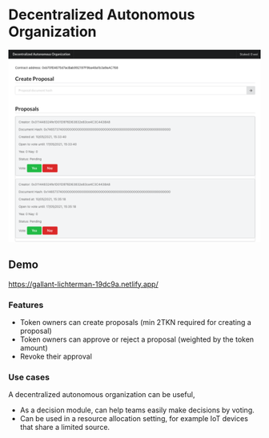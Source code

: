 # Decentralized Autonomous Organization
![Demo](screenshot.png)
## Demo
https://gallant-lichterman-19dc9a.netlify.app/

### Features
- Token owners can create proposals (min 2TKN required for creating a proposal)
- Token owners can approve or reject a proposal (weighted by the token amount)
- Revoke their approval

### Use cases
A decentralized autonomous organization can be useful,
- As a decision module, can help teams easily make decisions by voting.
- Can be used in a resource allocation setting, for example IoT devices that share a limited source.


